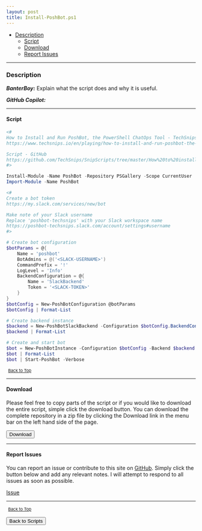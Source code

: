 ```yaml
---
layout: post
title: Install-PoshBot.ps1
---
```


- [Description](#description)
  - [Script](#script)
  - [Download](#download)
  - [Report Issues](#report-issues)

---

### Description

**_BanterBoy:_** Explain what the script does and why it is useful.

**_GitHub Copilot:_**

---

#### Script

```powershell
<#
How to Install and Run PoshBot, the PowerShell ChatOps Tool - TechSnips
https://www.techsnips.io/en/playing/how-to-install-and-run-poshbot-the-powershell-chatops-tool

Script - GitHub
https://github.com/TechSnips/SnipScripts/tree/master/How%20to%20install%20and%20run%20PoshBot
#>

Install-Module -Name PoshBot -Repository PSGallery -Scope CurrentUser
Import-Module -Name PoshBot

<#
Create a bot token
https://my.slack.com/services/new/bot

Make note of your Slack username
Replace 'poshbot-techsnips' with your Slack workspace name
https://poshbot-techsnips.slack.com/account/settings#username
#>

# Create bot configuration
$botParams = @{
    Name = 'poshbot'
    BotAdmins = @('<SLACK-USERNAME>')
    CommandPrefix = '!'
    LogLevel = 'Info'
    BackendConfiguration = @{
        Name = 'SlackBackend'
        Token = '<SLACK-TOKEN>'
    }
}
$botConfig = New-PoshBotConfiguration @botParams
$botConfig | Format-List

# Create backend instance
$backend = New-PoshBotSlackBackend -Configuration $botConfig.BackendConfiguration
$backend | Format-List

# Create and start bot
$bot = New-PoshBotInstance -Configuration $botConfig -Backend $backend
$bot | Format-List
$bot | Start-PoshBot -Verbose
```

<span style="font-size:11px;"><a href="#"><i class="fas fa-caret-up" aria-hidden="true" style="color: white; margin-right:5px;"></i>Back to Top</a></span>

---

#### Download

Please feel free to copy parts of the script or if you would like to download the entire script, simple click the download button. You can download the complete repository in a zip file by clicking the Download link in the menu bar on the left hand side of the page.

<button class="btn" type="submit" onclick="window.open('/PowerShell/scripts/installScripts/Install-PoshBot.ps1')">
    <i class="fa fa-cloud-download-alt">
    </i>
        Download
</button>

---

#### Report Issues

You can report an issue or contribute to this site on <a href="https://github.com/BanterBoy/scripts-blog/issues">GitHub</a>. Simply click the button below and add any relevant notes. I will attempt to respond to all issues as soon as possible.

<!-- Place this tag where you want the button to render. -->

<a class="github-button" href="https://github.com/BanterBoy/scripts-blog/issues/new?title=Install-PoshBot.ps1&body=There is a problem with this function. Please find details below." data-show-count="true" aria-label="Issue BanterBoy/scripts-blog on GitHub">Issue</a>

---

<span style="font-size:11px;"><a href="#"><i class="fas fa-caret-up" aria-hidden="true" style="color: white; margin-right:5px;"></i>Back to Top</a></span>

<a href="/menu/_pages/scripts.html">
    <button class="btn">
        <i class='fas fa-reply'>
        </i>
            Back to Scripts
    </button>
</a>

[1]: http://ecotrust-canada.github.io/markdown-toc
[2]: https://github.com/googlearchive/code-prettify
